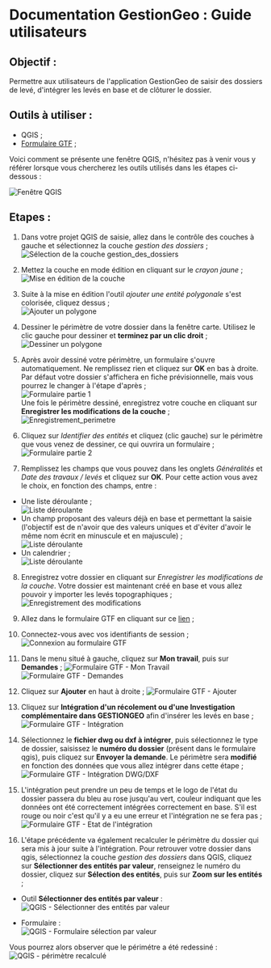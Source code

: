 # Documentation GestionGeo : Guide utilisateurs

## Objectif : 
Permettre aux utilisateurs de l'application GestionGeo de saisir des dossiers de levé, d'intégrer les levés en base et de clôturer le dossier.

## Outils à utiliser :
- QGIS ;
- [Formulaire GTF](https://gtf.lillemetropole.fr/extraction/login) ;  
  
Voici comment se présente une fenêtre QGIS, n'hésitez pas à venir vous y référer lorsque vous chercherez les outils utilisés dans les étapes ci-dessous :

![Fenêtre QGIS](image/fenetre_qgis.PNG)

## Etapes :
1. Dans votre projet QGIS de saisie, allez dans le contrôle des couches à gauche et sélectionnez la couche *gestion des dossiers* ;  
![Sélection de la couche gestion_des_dossiers](image/etape1_selection_couche_gestion_des_dossiers.PNG)

2. Mettez la couche en mode édition en cliquant sur le *crayon jaune* ;  
![Mise en édition de la couche](image/etape2_mise_edition_de_la_couche.PNG)

3. Suite à la mise en édition l'outil *ajouter une entité polygonale* s'est colorisée, cliquez dessus ;  
![Ajouter un polygone](image/etape3_outil_dessin.PNG)

4. Dessiner le périmètre de votre dossier dans la fenêtre carte. Utilisez le clic gauche pour dessiner et **terminez par un clic droit** ;  
![Dessiner un polygone](image/etape4_dessiner_un_poygone.PNG)

5. Après avoir dessiné votre périmètre, un formulaire s'ouvre automatiquement. Ne remplissez rien et cliquez sur **OK** en bas à droite. Par défaut votre dossier s'affichera en fiche prévisionnelle, mais vous pourrez le changer à l'étape d'après ;  
![Formulaire partie 1](image/etape5_formulaire_partie1.PNG)  
Une fois le périmètre dessiné, enregistrez votre couche en cliquant sur **Enregistrer les modifications de la couche** ;
![Enregistrement_perimetre](image/etape5_Enregistrement_perimetre.PNG)

6. Cliquez sur *Identifier des entités* et cliquez (clic gauche) sur le périmètre que vous venez de dessiner, ce qui ouvrira un formulaire ;  
![Formulaire partie 2](image/etape6_formulaire_partie2.PNG)

7. Remplissez les champs que vous pouvez dans les onglets *Généralités* et *Date des travaux / levés* et cliquez sur **OK**. Pour cette action vous avez le choix, en fonction des champs, entre :  
- Une liste déroulante ;  
![Liste déroulante](image/etape7_liste_deroulante.PNG)  
- Un champ proposant des valeurs déjà en base et permettant la saisie (l'objectif est de n'avoir que des valeurs uniques et d'éviter d'avoir le même nom écrit en minuscule et en majuscule) ;  
![Liste déroulante](image/etape7_champ_autocomplete.PNG)  
- Un calendrier ;  
![Liste déroulante](image/etape7_calendrier.PNG)  

8. Enregistrez votre dossier en cliquant sur *Enregistrer les modifications de la couche*. Votre dossier est maintenant créé en base et vous allez pouvoir y importer les levés topographiques ;  
![Enregistrement des modifications](image/etape8_enregistrer_les_modifications.PNG)  

9. Allez dans le formulaire GTF en cliquant sur ce [lien](https://gtf.lillemetropole.fr/extraction/login) ;  

10. Connectez-vous avec vos identifiants de session ;  
![Connexion au formulaire GTF](image/etape10_connexion_formulaire_gtf.PNG)  

11. Dans le menu situé à gauche, cliquez sur **Mon travail**, puis sur **Demandes** ;
![Formulaire GTF - Mon Travail](image/etape11_gtf_mon_travail.PNG)  
![Formulaire GTF - Demandes](image/etape11_gtf_demandes.PNG)  

12. Cliquez sur **Ajouter** en haut à droite ;
![Formulaire GTF - Ajouter](image/etape_12_gtf_ajouter.PNG)  

13. Cliquez sur **Intégration d'un récolement ou d'une Investigation complémentaire dans GESTIONGEO** afin d'insérer les levés en base ;
![Formulaire GTF - Intégration](image/etape_13_gtf_integration.PNG)  

14. Sélectionnez le **fichier dwg ou dxf à intégrer**, puis sélectionnez le type de dossier, saisissez le **numéro du dossier** (présent dans le formulaire qgis), puis cliquez sur **Envoyer la demande**. Le périmètre sera **modifié** en fonction des données que vous allez intégrer dans cette étape ;  
![Formulaire GTF - Intégration DWG/DXF](image/etape14_integration_dwg_dxf.PNG)  

15. L'intégration peut prendre un peu de temps et le logo de l'état du dossier passera du bleu au rose jusqu'au vert, couleur indiquant que les données ont été correctement intégrées correctement en base. S'il est rouge ou noir c'est qu'il y a eu une erreur et l'intégration ne se fera pas ;  
![Formulaire GTF - Etat de l'intégration](image/etape15_etat_integration_dwg_dxf.PNG)  

16. L'étape précédente va également recalculer le périmètre du dossier qui sera mis à jour suite à l'intégration. Pour retrouver votre dossier dans qgis, sélectionnez la couche *gestion des dossiers* dans QGIS, cliquez sur **Sélectionner des entités par valeur**, renseignez le numéro du dossier, cliquez sur **Sélection des entités**, puis sur **Zoom sur les entités** ;  
- Outil **Sélectionner des entités par valeur** :  
![QGIS - Sélectionner des entités par valeur](image/etape16_selection_entite_par_valeur.PNG)  

- Formulaire :  
![QGIS - Formulaire sélection par valeur](image/etape16_formulaire_selection_entite_par_valeur.PNG)

Vous pourrez alors observer que le périmétre a été redessiné :  
![QGIS - périmètre recalculé](image/perimetre_recalcule.PNG)